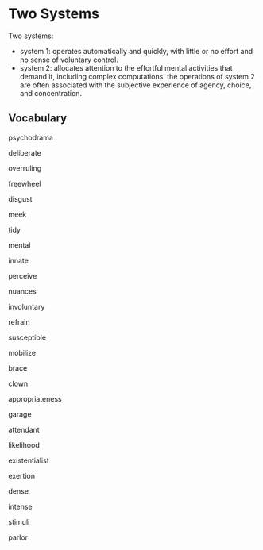 # Two Systems



Two systems:

- system 1: operates automatically and quickly, with little or no effort and no sense of voluntary control.
- system 2: allocates attention to the effortful mental activities that demand it, including complex computations. the operations of system 2 are often associated with the subjective experience of agency, choice, and concentration.



## Vocabulary

psychodrama

deliberate

overruling

freewheel

disgust

meek

tidy

mental

innate

perceive

nuances

involuntary

refrain

susceptible

mobilize

brace

clown

appropriateness

garage

attendant

likelihood

existentialist

exertion

dense

intense

stimuli

parlor